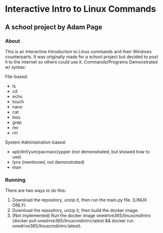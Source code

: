 # Interactive Intro to Linux Commands #
## A school project by Adam Page #
### About ###
This is an Interactive Introduction to Linux commands and their Windows counterparts. 
It was originally made for a school project but decided to post it to the internet so others could use it.
Commands/Programs Demonstrated w/ syntax:

FIle-based:
- ls
- cd
- echo
- touch
- nano
- cat
- less
- grep
- mv
- rm

System Administration-based:
- apt/dnf/yum/pacman/zypper (not demonstrated, but showed how to use)
- lynx (mentioned, not demonstrated)
- man

### Running ###
There are two ways to do this:
1. Download the repository, unzip it, then run the main.py file. (LINUX ONLY)
3. Download the repository, unzip it, then build the docker image.
4. (Not implemented) Run the docker image onedrive365/linuxcmdintro (docker pull onedrive365/linuxcmdintro:latest && docker run onedrive365/linuxcmdintro:latest).
